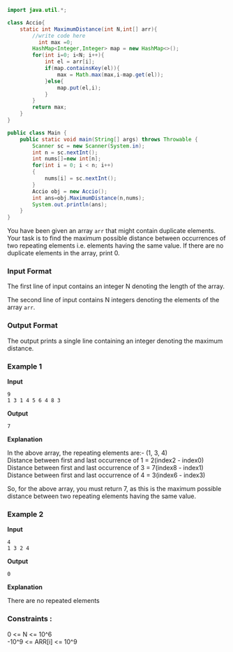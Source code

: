 ```java
import java.util.*;

class Accio{
    static int MaximumDistance(int N,int[] arr){
        //write code here
		  int max =0;
        HashMap<Integer,Integer> map = new HashMap<>();
        for(int i=0; i<N; i++){
            int el = arr[i];
            if(map.containsKey(el)){
                max = Math.max(max,i-map.get(el));
            }else{
                map.put(el,i);
            }
        }
        return max;
    }
}

public class Main {
    public static void main(String[] args) throws Throwable {
        Scanner sc = new Scanner(System.in);
        int n = sc.nextInt();
        int nums[]=new int[n];
        for(int i = 0; i < n; i++)
        {
            nums[i] = sc.nextInt();
        }
        Accio obj = new Accio();
        int ans=obj.MaximumDistance(n,nums);
        System.out.println(ans);
    }
}
```

You have been given an array `arr` that might contain duplicate elements. Your task is to find the maximum possible distance between occurrences of two repeating elements i.e. elements having the same value. If there are no duplicate elements in the array, print 0.


### Input Format

The first line of input contains an integer N denoting the length of the array.

The second line of input contains N integers denoting the elements of the array `arr`.

### Output Format

The output prints a single line containing an integer denoting the maximum distance.

### Example 1

**Input**

```
9
1 3 1 4 5 6 4 8 3
```

**Output**

```
7 
```

**Explanation**

In the above array, the repeating elements are:- (1, 3, 4)  
Distance between first and last occurrence of 1 = 2(index2 - index0)  
Distance between first and last occurrence of 3 = 7(index8 - index1)  
Distance between first and last occurrence of 4 = 3(index6 - index3)

So, for the above array, you must return 7, as this is the maximum possible distance between two repeating elements having the same value.

### Example 2

**Input**

```
4
1 3 2 4
```

**Output**

```
0
```

**Explanation**

There are no repeated elements

### Constraints :

0 <= N <= 10^6  
-10^9 <= ARR[i] <= 10^9